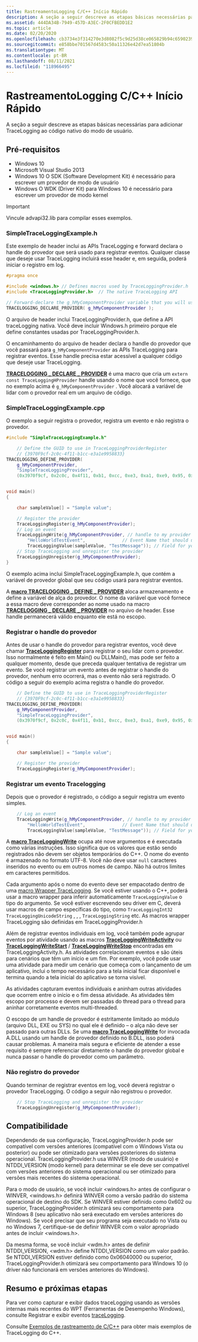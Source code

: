 ```yaml
---
title: RastreamentoLogging C/C++ Início Rápido
description: A seção a seguir descreve as etapas básicas necessárias para adicionar TraceLogging ao código nativo do modo de usuário.
ms.assetid: 444DA34B-7949-457D-A3EC-2F0CFBEDD1E2
ms.topic: article
ms.date: 02/20/2020
ms.openlocfilehash: cb3734e3f314270e3d8082f5c9d25d38ce065829b94c659023950e5e2709047b
ms.sourcegitcommit: e858bbe701567d4583c50a11326e42d7ea51804b
ms.translationtype: MT
ms.contentlocale: pt-BR
ms.lasthandoff: 08/11/2021
ms.locfileid: "118966495"
---
```

# <a name="tracelogging-cc-quick-start"></a>RastreamentoLogging C/C++ Início Rápido

A seção a seguir descreve as etapas básicas necessárias para adicionar TraceLogging ao código nativo do modo de usuário.

## <a name="prerequisites"></a>Pré-requisitos

-   Windows 10
-   Microsoft Visual Studio 2013
-   Windows 10 O SDK (Software Development Kit) é necessário para escrever um provedor de modo de usuário
-   Windows O WDK (Driver Kit) para Windows 10 é necessário para escrever um provedor de modo kernel

> [!IMPORTANT]
> Vincule advapi32.lib para compilar esses exemplos.

### <a name="simpletraceloggingexampleh"></a>SimpleTraceLoggingExample.h

Este exemplo de header inclui as APIs TraceLogging e forward declara o handle do provedor que será usado para registrar eventos. Qualquer classe que deseje usar TraceLogging incluirá esse header e, em seguida, poderá iniciar o registro em log.

```C++
#pragma once

#include <windows.h> // Defines macros used by TraceLoggingProvider.h
#include <TraceLoggingProvider.h>  // The native TraceLogging API

// Forward-declare the g_hMyComponentProvider variable that you will use for tracing in this component
TRACELOGGING_DECLARE_PROVIDER( g_hMyComponentProvider );

```

O arquivo de header inclui TraceLoggingProvider.h, que define a API traceLogging nativa. Você deve incluir Windows.h primeiro porque ele define constantes usadas por TraceLoggingProvider.h.

O encaminhamento do arquivo de header declara o handle do provedor que você passará para `g_hMyComponentProvider` as APIs TraceLogging para registrar eventos. Esse handle precisa estar acessível a qualquer código que deseje usar TraceLogging.

[**TRACELOGGING \_ DECLARE \_ PROVIDER**](/windows/desktop/api/traceloggingprovider/nf-traceloggingprovider-tracelogging_declare_provider) é uma macro que cria um `extern const TraceLoggingHProvider` handle usando o nome que você fornece, que no exemplo acima é `g_hMyComponentProvider` . Você alocará a variável de lidar com o provedor real em um arquivo de código.

### <a name="simpletraceloggingexamplecpp"></a>SimpleTraceLoggingExample.cpp

O exemplo a seguir registra o provedor, registra um evento e não registra o provedor.

```C++
#include "SimpleTraceLoggingExample.h"

    // Define the GUID to use in TraceLoggingProviderRegister 
    // {3970F9cf-2c0c-4f11-b1cc-e3a1e9958833}
TRACELOGGING_DEFINE_PROVIDER(
    g_hMyComponentProvider,
    "SimpleTraceLoggingProvider",
    (0x3970f9cf, 0x2c0c, 0x4f11, 0xb1, 0xcc, 0xe3, 0xa1, 0xe9, 0x95, 0x88, 0x33));


void main()
{

    char sampleValue[] = "Sample value";

    // Register the provider
    TraceLoggingRegister(g_hMyComponentProvider);
    // Log an event
    TraceLoggingWrite(g_hMyComponentProvider, // handle to my provider
        "HelloWorldTestEvent",              // Event Name that should uniquely identify your event.
        TraceLoggingValue(sampleValue, "TestMessage")); // Field for your event in the form of (value, field name).
    // Stop TraceLogging and unregister the provider
    TraceLoggingUnregister(g_hMyComponentProvider);
}
```

O exemplo acima inclui SimpleTraceLoggingExample.h, que contém a variável de provedor global que seu código usará para registrar eventos.

A [**macro TRACELOGGING \_ DEFINE \_ PROVIDER**](/windows/desktop/api/traceloggingprovider/nf-traceloggingprovider-tracelogging_define_provider) aloca armazenamento e define a variável de alça do provedor. O nome da variável que você fornece a essa macro deve corresponder ao nome usado na macro [**TRACELOGGING \_ DECLARE \_ PROVIDER**](/windows/desktop/api/traceloggingprovider/nf-traceloggingprovider-tracelogging_declare_provider) no arquivo de header. Esse handle permanecerá válido enquanto ele está no escopo.

### <a name="register-the-provider-handle"></a>Registrar o handle do provedor

Antes de usar o handle do provedor para registrar eventos, você deve chamar [**TraceLoggingRegister**](/windows/desktop/api/traceloggingprovider/nf-traceloggingprovider-traceloggingregister) para registrar o seu lidar com o provedor. Isso normalmente é feito em Main() ou DLLMain(), mas pode ser feito a qualquer momento, desde que preceda qualquer tentativa de registrar um evento. Se você registrar um evento antes de registrar o handle do provedor, nenhum erro ocorrerá, mas o evento não será registrado. O código a seguir do exemplo acima registra o handle do provedor.

```C++
    // Define the GUID to use in TraceLoggingProviderRegister 
    // {3970F9cf-2c0c-4f11-b1cc-e3a1e9958833}
TRACELOGGING_DEFINE_PROVIDER(
    g_hMyComponentProvider,
    "SimpleTraceLoggingProvider",
    (0x3970f9cf, 0x2c0c, 0x4f11, 0xb1, 0xcc, 0xe3, 0xa1, 0xe9, 0x95, 0x88, 0x33));


void main()
{

    char sampleValue[] = "Sample value";

    // Register the provider
    TraceLoggingRegister(g_hMyComponentProvider);
```

### <a name="log-a-tracelogging-event"></a>Registrar um evento Tracelogging

Depois que o provedor é registrado, o código a seguir registra um evento simples.

```C++
    // Log an event
    TraceLoggingWrite(g_hMyComponentProvider, // handle to my provider
        "HelloWorldTestEvent",              // Event Name that should uniquely identify your event.
        TraceLoggingValue(sampleValue, "TestMessage")); // Field for your event in the form of (value, field name).
```

A [**macro TraceLoggingWrite**](/windows/desktop/api/traceloggingprovider/nf-traceloggingprovider-traceloggingwrite) ocupa até nove argumentos e é executada como várias instruções. Isso significa que os valores que estão sendo registrados não devem ser objetos temporários do C++. O nome do evento é armazenado no formato UTF-8. Você não deve usar `null` caracteres inseridos no evento ou em outros nomes de campo. Não há outros limites em caracteres permitidos.

Cada argumento após o nome do evento deve ser empacotado dentro de uma [macro Wrapper TraceLogging](tracelogging-wrapper-macros.md). Se você estiver usando o C++, poderá usar a macro wrapper para inferir automaticamente `TraceLoggingValue` o tipo do argumento. Se você estiver escrevendo seu driver em C, deverá usar macros de campo específicas do tipo, como `TraceLoggingInt32` `TraceLoggingUnicodeString` , , , `TraceLoggingString` etc. As macros wrapper TraceLogging são definidas em TraceLoggingProvider.h

Além de registrar eventos individuais em log, você também pode agrupar eventos por atividade usando as macros [**TraceLoggingWriteActivity**](/windows/desktop/api/traceloggingprovider/nf-traceloggingprovider-traceloggingwriteactivity) ou [**TraceLoggingWriteStart**](/windows/desktop/api/traceloggingactivity/nf-traceloggingactivity-traceloggingwritestart) / [**TraceLoggingWriteStop**](/windows/desktop/api/traceloggingactivity/nf-traceloggingactivity-traceloggingwritestop) encontradas em TraceLoggingActivity.h. As atividades correlacionam eventos e são úteis para cenários que têm um início e um fim. Por exemplo, você pode usar uma atividade para medir um cenário que começa com o lançamento de um aplicativo, inclui o tempo necessário para a tela inicial ficar disponível e termina quando a tela inicial do aplicativo se torna visível.

As atividades capturam eventos individuais e aninham outras atividades que ocorrem entre o início e o fim dessa atividade. As atividades têm escopo por processo e devem ser passadas do thread para o thread para aninhar corretamente eventos multi-threaded.

O escopo de um handle de provedor é estritamente limitado ao módulo (arquivo DLL, EXE ou SYS) no qual ele é definido – o alça não deve ser passado para outras DLLs. Se uma [**macro TraceLoggingWrite**](/windows/desktop/api/traceloggingprovider/nf-traceloggingprovider-traceloggingwrite) for invocada A.DLL usando um handle de provedor definido no B.DLL, isso poderá causar problemas. A maneira mais segura e eficiente de atender a esse requisito é sempre referenciar diretamente o handle do provedor global e nunca passar o handle do provedor como um parâmetro.

### <a name="unregister-the-provider"></a>Não registro do provedor

Quando terminar de registrar eventos em log, você deverá registrar o provedor TraceLogging. O código a seguir não registrou o provedor.

```C++
    // Stop TraceLogging and unregister the provider
    TraceLoggingUnregister(g_hMyComponentProvider);
```

## <a name="compatibility"></a>Compatibilidade

Dependendo de sua configuração, TraceLoggingProvider.h pode ser compatível com versões anteriores (compatível com o Windows Vista ou posterior) ou pode ser otimizado para versões posteriores do sistema operacional. TraceLoggingProvider.h usa WINVER (modo de usuário) e NTDDI_VERSION (modo kernel) para determinar se ele deve ser compatível com versões anteriores do sistema operacional ou ser otimizado para versões mais recentes do sistema operacional.

Para o modo de usuário, se você incluir <windows.h> antes de configurar o WINVER, <windows.h> definirá WINVER como a versão padrão do sistema operacional de destino do SDK. Se WINVER estiver definido como 0x602 ou superior, TraceLoggingProvider.h otimizará seu comportamento para Windows 8 (seu aplicativo não será executado em versões anteriores do Windows). Se você precisar que seu programa seja executado no Vista ou no Windows 7, certifique-se de definir WINVER com o valor apropriado antes de incluir <windows.h>.

Da mesma forma, se você incluir <wdm.h> antes de definir NTDDI_VERSION, <wdm.h> define NTDDI_VERSION como um valor padrão. Se NTDDI_VERSION estiver definido como 0x06040000 ou superior, TraceLoggingProvider.h otimizará seu comportamento para Windows 10 (o driver não funcionará em versões anteriores do Windows).

## <a name="summary-and-next-steps"></a>Resumo e próximas etapas

Para ver como capturar e exibir dados traceLogging usando as versões internas mais recentes do WPT (Ferramentas de Desempenho Windows), consulte Registrar e exibir eventos [traceLogging](tracelogging-record-and-display-tracelogging-events.md).

Consulte [Exemplos de rastreamento de C/C++](tracelogging-c-cpp-tracelogging-examples.md) para obter mais exemplos de TraceLogging do C++.

 

 




